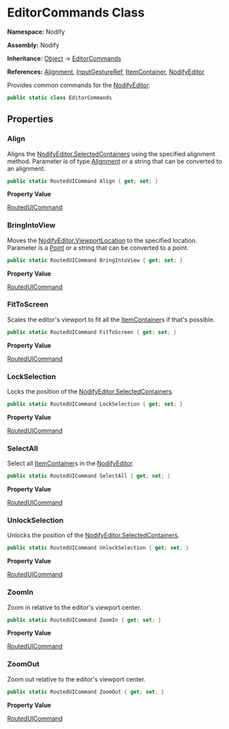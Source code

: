 # EditorCommands Class  
  
**Namespace:** Nodify  
  
**Assembly:** Nodify  
  
**Inheritance:** [Object](https://docs.microsoft.com/en-us/dotnet/api/System.Object) → [EditorCommands](Nodify_EditorCommands)  
  
**References:** [Alignment](Nodify_Alignment), [InputGestureRef](Nodify_Interactivity_InputGestureRef), [ItemContainer](Nodify_ItemContainer), [NodifyEditor](Nodify_NodifyEditor)  
  
Provides common commands for the [NodifyEditor](Nodify_NodifyEditor).  
  
```csharp  
public static class EditorCommands  
```  
  
## Properties  
  
### Align  
  
Aligns the [NodifyEditor.SelectedContainers](Nodify_NodifyEditor#selectedcontainers) using the specified alignment method.
            Parameter is of type [Alignment](Nodify_Alignment) or a string that can be converted to an alignment.  
  
```csharp  
public static RoutedUICommand Align { get; set; }  
```  
  
**Property Value**  
  
[RoutedUICommand](https://docs.microsoft.com/en-us/dotnet/api/System.Windows.Input.RoutedUICommand)  
  
### BringIntoView  
  
Moves the [NodifyEditor.ViewportLocation](Nodify_NodifyEditor#viewportlocation) to the specified location.
            Parameter is a [Point](https://docs.microsoft.com/en-us/dotnet/api/System.Windows.Point) or a string that can be converted to a point.  
  
```csharp  
public static RoutedUICommand BringIntoView { get; set; }  
```  
  
**Property Value**  
  
[RoutedUICommand](https://docs.microsoft.com/en-us/dotnet/api/System.Windows.Input.RoutedUICommand)  
  
### FitToScreen  
  
Scales the editor's viewport to fit all the [ItemContainer](Nodify_ItemContainer)s if that's possible.  
  
```csharp  
public static RoutedUICommand FitToScreen { get; set; }  
```  
  
**Property Value**  
  
[RoutedUICommand](https://docs.microsoft.com/en-us/dotnet/api/System.Windows.Input.RoutedUICommand)  
  
### LockSelection  
  
Locks the position of the [NodifyEditor.SelectedContainers](Nodify_NodifyEditor#selectedcontainers).  
  
```csharp  
public static RoutedUICommand LockSelection { get; set; }  
```  
  
**Property Value**  
  
[RoutedUICommand](https://docs.microsoft.com/en-us/dotnet/api/System.Windows.Input.RoutedUICommand)  
  
### SelectAll  
  
Select all [ItemContainer](Nodify_ItemContainer)s in the [NodifyEditor](Nodify_NodifyEditor).  
  
```csharp  
public static RoutedUICommand SelectAll { get; set; }  
```  
  
**Property Value**  
  
[RoutedUICommand](https://docs.microsoft.com/en-us/dotnet/api/System.Windows.Input.RoutedUICommand)  
  
### UnlockSelection  
  
Unlocks the position of the [NodifyEditor.SelectedContainers](Nodify_NodifyEditor#selectedcontainers).  
  
```csharp  
public static RoutedUICommand UnlockSelection { get; set; }  
```  
  
**Property Value**  
  
[RoutedUICommand](https://docs.microsoft.com/en-us/dotnet/api/System.Windows.Input.RoutedUICommand)  
  
### ZoomIn  
  
Zoom in relative to the editor's viewport center.  
  
```csharp  
public static RoutedUICommand ZoomIn { get; set; }  
```  
  
**Property Value**  
  
[RoutedUICommand](https://docs.microsoft.com/en-us/dotnet/api/System.Windows.Input.RoutedUICommand)  
  
### ZoomOut  
  
Zoom out relative to the editor's viewport center.  
  
```csharp  
public static RoutedUICommand ZoomOut { get; set; }  
```  
  
**Property Value**  
  
[RoutedUICommand](https://docs.microsoft.com/en-us/dotnet/api/System.Windows.Input.RoutedUICommand)  
  
